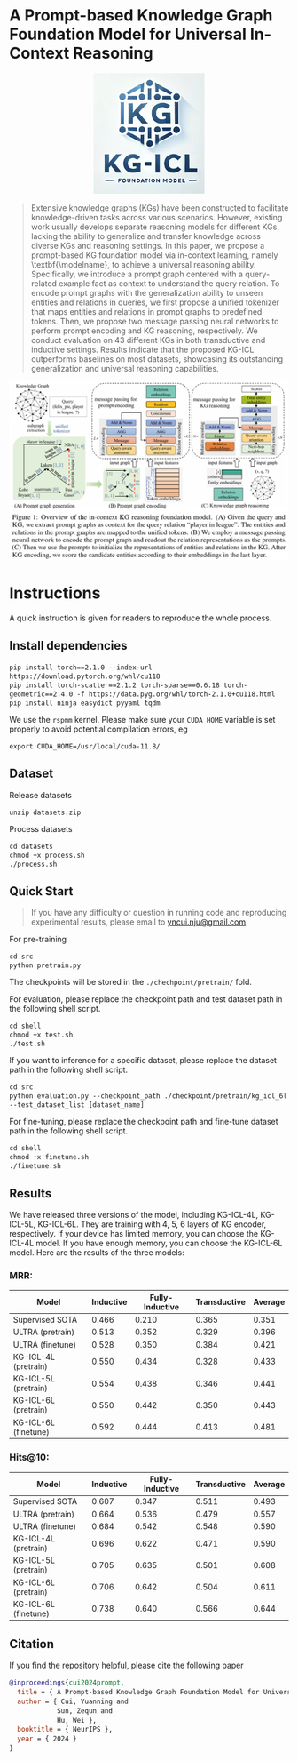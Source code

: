 
# A Prompt-based Knowledge Graph Foundation Model for Universal In-Context Reasoning
<div align="center">
  <img src="Logo.jpg" width="200">
</div>

> Extensive knowledge graphs (KGs) have been constructed to facilitate knowledge-driven tasks across various scenarios. However, existing work usually develops separate reasoning models for different KGs, lacking the ability to generalize and transfer knowledge across diverse KGs and reasoning settings. In this paper, we propose a prompt-based KG foundation model via in-context learning, namely \textbf{\modelname}, to achieve a universal reasoning ability. Specifically, we introduce a prompt graph centered with a query-related example fact as context to understand the query relation. To encode prompt graphs with the generalization ability to unseen entities and relations in queries, we first propose a unified tokenizer that maps entities and relations in prompt graphs to predefined tokens. Then, we propose two message passing neural networks to perform prompt encoding and KG reasoning, respectively. We conduct evaluation on 43 different KGs in both transductive and inductive settings. Results indicate that the proposed KG-ICL outperforms baselines on most datasets, showcasing its outstanding generalization and universal reasoning capabilities.

![image](overview.png)

# Instructions

A quick instruction is given for readers to reproduce the whole process.


## Install dependencies

    pip install torch==2.1.0 --index-url https://download.pytorch.org/whl/cu118
    pip install torch-scatter==2.1.2 torch-sparse==0.6.18 torch-geometric==2.4.0 -f https://data.pyg.org/whl/torch-2.1.0+cu118.html
    pip install ninja easydict pyyaml tqdm

We use the ``rspmm`` kernel. Please make sure your ``CUDA_HOME`` variable is set properly to avoid potential compilation errors, eg
    
    export CUDA_HOME=/usr/local/cuda-11.8/

## Dataset

Release datasets

    unzip datasets.zip

Process datasets

    cd datasets
    chmod +x process.sh
    ./process.sh

## Quick Start

> If you have any difficulty or question in running code and reproducing experimental results, please email to yncui.nju@gmail.com.

For pre-training
    
    cd src
    python pretrain.py

The checkpoints will be stored in the ``./chechpoint/pretrain/`` fold.

For evaluation, please replace the checkpoint path and test dataset path in the following shell script.
    
    cd shell
    chmod +x test.sh
    ./test.sh

If you want to inference for a specific dataset, please replace the dataset path in the following shell script.
    
    cd src
    python evaluation.py --checkpoint_path ./checkpoint/pretrain/kg_icl_6l --test_dataset_list [dataset_name]

For fine-tuning, please replace the checkpoint path and fine-tune dataset path in the following shell script.

    cd shell
    chmod +x finetune.sh
    ./finetune.sh



## Results
We have released three versions of the model, including KG-ICL-4L, KG-ICL-5L, KG-ICL-6L. 
They are training with 4, 5, 6 layers of KG encoder, respectively.
If your device has limited memory, you can choose the KG-ICL-4L model.
If you have enough memory, you can choose the KG-ICL-6L model.
Here are the results of the three models:

### MRR:

| Model | Inductive | Fully-Inductive | Transductive | Average |
| --- | --- | --- | --- | --- |
| Supervised SOTA | 0.466 | 0.210 | 0.365 | 0.351 |
| ULTRA (pretrain) | 0.513 | 0.352 | 0.329 | 0.396 |
| ULTRA (finetune) | 0.528 | 0.350 | 0.384 | 0.421 |
| KG-ICL-4L (pretrain) | 0.550 | 0.434 | 0.328 | 0.433 |
| KG-ICL-5L (pretrain) | 0.554 | 0.438 | 0.346 | 0.441 |
| KG-ICL-6L (pretrain) | 0.550 | 0.442 | 0.350 | 0.443 |
| KG-ICL-6L (finetune) | 0.592 | 0.444 | 0.413 | 0.481 |

### Hits@10:

| Model | Inductive | Fully-Inductive | Transductive | Average |
| --- | --- | --- | --- | --- |
| Supervised SOTA | 0.607 | 0.347 | 0.511 | 0.493 |
| ULTRA (pretrain) | 0.664 | 0.536 | 0.479 | 0.557 |
| ULTRA (finetune) | 0.684 | 0.542 | 0.548 | 0.590 |
| KG-ICL-4L (pretrain) | 0.696 | 0.622 | 0.471 | 0.590 |
| KG-ICL-5L (pretrain) | 0.705 | 0.635 | 0.501 | 0.608 |
| KG-ICL-6L (pretrain) | 0.706 | 0.642 | 0.504 | 0.611 |
| KG-ICL-6L (finetune) | 0.738 | 0.640 | 0.566 | 0.644 |


## Citation
If you find the repository helpful, please cite the following paper
```bibtex
@inproceedings{cui2024prompt,
  title = { A Prompt-based Knowledge Graph Foundation Model for Universal In-Context Reasoning },
  author = { Cui, Yuanning and 
            Sun, Zequn and 
            Hu, Wei },
  booktitle = { NeurIPS },
  year = { 2024 }
}


